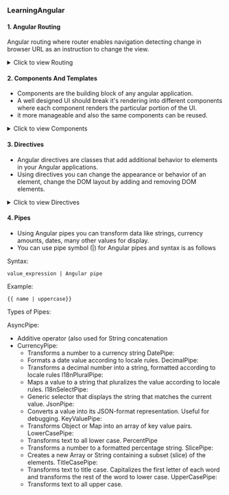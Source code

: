 ### LearningAngular

#### 1. Angular Routing
Angular routing where router enables navigation detecting change in browser URL as an instruction to change the view.

<details>
 <summary>Click to view Routing</summary>


#####  Generate Components

```
ng g components home-page

ng g components projects

```

#####  Create an AppRouting module in the `/app`

```
ng g or generate module app-routing --module app --flat
```


#####  Add Router Outlet `src/app/app.component.html`

```
<h1>Angular Router</h1>
<nav>
  <a routerLink="/crisis-center" routerLinkActive="active">Crisis Center</a>
  <a routerLink="/heroes" routerLinkActive="active">Heroes</a>
</nav>
<router-outlet></router-outlet>
```

#####  Create `PageNotFoundComponent` to display when users visit invalid URLs.

ng g component page-not-found

src/app/page-not-found.component.html(404 component)
```
<h2>Page not found</h2>

```

#####  Create `app-routing` module to contain the routing configuration.

ng g module  app-routing --module app --flat

src/app/app-routing.module.ts

```
import { NgModule } from '@angular/core';
import { RouterModule, Routes } from '@angular/router';

import { HomePageComponent } from './home-page/home-page.component';
import { ProjectsComponent } from './projects/projects.component';
import { PageNotFoundComponent } from './page-not-found/page-not-found.component';

const appRoutes: Routes = [
  { path: 'home-page', component: HomePageComponent },
  { path: 'projects', component: ProjectsComponent },
  { path: '', redirectTo: '/home-page', pathMatch: 'full' },
  { path: '**', component: PageNotFoundComponent }
]
@NgModule({
  declarations: [],
  imports: [
    RouterModule.forRoot(
      appRoutes,
      { enableTracing: true }
    )
  ],
  exports: [
    RouterModule
  ]
})
export class AppRoutingModule { }
```

#####  Update the `AppRoutingModule` in the imports array

```
import { BrowserModule } from '@angular/platform-browser';
import { NgModule } from '@angular/core';

import { AppComponent } from './app.component';
import { AppRoutingModule } from './app-routing.module';
import { HomePageComponent } from './home-page/home-page.component';
import { ProjectsComponent } from './projects/projects.component';
import { PageNotFoundComponent } from './page-not-found/page-not-found.component';

@NgModule({
  declarations: [
    AppComponent,
    HomePageComponent,
    ProjectsComponent,
    PageNotFoundComponent
  ],
  imports: [
    BrowserModule,
    AppRoutingModule
  ],
  providers: [],
  bootstrap: [AppComponent]
})
export class AppModule { }
```

</details>

#### 2. Components And Templates
* Components are the building block of any angular application.
* A well designed UI should break it's rendering into different components where each component renders the particular portion of the UI.
* it more manageable and also the same components can be reused.

<details>
<!-- after summary  and close details need an empty line -->
<summary>Click to view Components</summary>

#####  Generate `Component`

```
ng generate component < component_name >

or

ng g c < component_name >
```

##### Create `Component` manually
Navigate to your project directory and folder like `src/app`

Create a new file like, `<component-name>.components.ts`

* `home-page.component.ts`      -> This is the class where code for the component is written in `TypeScript`.
* `home-page.component.html`    -> This is component template, written in `HTML`.
* `home-page.component.css`     -> The components private `CSS` styles.
* `home-page.component.spec.ts` -> Defines a unit test for the home-page component.


#####  HomePageComponent

```
import { Component, OnInit } from '@angular/core';

@Component({
  selector: 'app-home-page',
  templateUrl: './home-page.component.html',
  styleUrls: ['./home-page.component.scss']
})
export class HomePageComponent implements OnInit {

  componentName = "Home Page"
  constructor() { }

  ngOnInit() {
  }

}
```

#####  Tempates and Views

Define a components view with it's companion template.
A template is a form of `HTML` that tells angular how to render the component

#####  Template syntax

A template looks like regular HTML
The HTML based on your application's logic and the state of application and DOM data.

</details>

<d>

#### 3. Directives

* Angular directives are classes that add additional behavior to elements in your Angular applications.
* Using directives you can change the appearance or behavior of an element, change the DOM layout by adding and removing DOM elements.

<details>
<!-- after summary  and close details need an empty line -->
<summary>Click to view Directives</summary>

Types of directives in Angular:

 1. Components:
      * Components are directives only difference with other directives is that components are a directive with a template.
      * Components are a directive with a template that means you will create a TypeScript class that is decorated with a @Component decorator and an accompanying template (html) file.
 
 2. Attribute directives:
      * Attribute directives are used to change the appearance or behavior of an element, component, or another directive.


    Built-in attribute directives:

    1. NgClass
        * ngClass directive you can dynamically add or remove CSS classes for a DOM element.
        * With ngClass the CSS classes can be provided in one of the following ways-

        String:
        * The CSS classes listed in the string (space delimited) are added.

        ```html
        <div [ngClass]="'first second'">Directive String</div>
        ```

        Array:
        * The CSS classes declared as Array elements are added.

        ```html
        <div [ngClass]="['first', 'second']">Directive Array</div>
        ```

        Object:
        
        * As a key, value pair where keys are CSS classes and values are conditions.
        * CSS classes get added when the expression given in the value evaluates to a truthy value, otherwise they are removed.

        ```html
        <div [ngClass]="{'first': true, 'second': true, 'third': false}">Directive Object</div>
        ```
    2. NgStyle:
        * ngStyle directive you can set the CSS properties for the containing HTML element.

        ```html
        <h2 [ngStyle]="{'font-size.px': 30, 'text-align': 'center'}">{{componentName}} works!</h2>
        ```

    3. NgModel:
        * Used to add two-way data binding to an HTML form element.

      3.1 Two-Way Data Binding:
        
        * two-way data binding in Angular using ngModel directive.
        * From component (Type Script code) to template (HTML view) in the form of String interpolation, property binding.

        Syntax of Angular two-way binding:

          ```
          [( )] = BANANA IN A BOX
          ```

        add `FormsModule` to app.module.ts
        ```
        @NgModule({
          declarations: [
            AppComponent,
            HomePageComponent,
            ProjectsComponent,
            PageNotFoundComponent
          ],
          imports: [
            BrowserModule,
            AdminModule,
            AppRoutingModule,
            FormsModule
          ],
          providers: [],
          bootstrap: [AppComponent]
        })
        ```
        example:

          ```html
            <input class="form-control" [(ngModel)]="userName" placeholder="userName">

            <span>{{ userName }}</span>
          ```
   

 3. Structural Directives 
    * Structural directives will change the structure of the DOM by removing or adding elements. 
    * Structural directives in Angular can be easily identified because these directives always start with an asterisk (*)

    1. NgIf:
        * ngIf directive is used to conditionally include or remove an element in the HTML document.

        * In the component there is a boolean flag and the element is displayed in the template based on whether the boolean flag is true or false.

        Angular ngIf example to display element:

        ```html
          toggle : boolean = true
          onClickToggle(){
            this.toggle = !this.toggle;
          }
          <p *ngIf="toggle">This text is displayed conditionally using ngIf</p>
        ```
        
        Comparison (===) using ngIf:

        * ngIf for comparing variables, if comparison returns true element is displayed otherwise it is not displayed.

        example: 
        ```
         <p *ngIf="show === 'yes'">This text is displayed conditionally using ngIf</p>
        ```

        ngIf with else:

        * else block with if making it if-else conditional statement where if block is executed when the conditional expression resolves to true and else block is executed if expression is false.

        example:
        ```
          <div *ngIf="show; else elseBlock">This text is displayed when condition is true</div>
          <ng-template #elseBlock>This text is displayed when condition is false.</ng-template>
        ```

        ngIf with then and else:

        * both then and else block with ngIf. Then part is executed if the condition is true, else block is executed otherwise.

        ```
        <div *ngIf="show; then thenBlock else elseBlock"></div>
        <ng-template #thenBlock>This text is displayed when condition is true.</ng-template>
        <ng-template #elseBlock>This text is displayed when condition is false.</ng-template>
        ```

    2. NgFor:
        * Angular ngFor directive is the looping directive in Angular that repeats a node for each item in a list.

        example:
        ```
        <tr *ngFor="let project of projects">
        <td>{{project.id}}</td>
        <td>{{project.product_name}}</td>
        <td>{{project.product_type}}</td>
        </tr>
        ```
    
    3. NgSwitch:
        * It specifies an expression to match against and displays one element from among several possible elements, based on a switch condition.
        * NgSwitch is a set of three directives: NgSwitch, NgSwitchCase, NgSwitchDefault.

</details>


#### 4. Pipes
* Using Angular pipes you can transform data like strings, currency amounts, dates, many other values for display.
* You can use pipe symbol (|) for Angular pipes and syntax is as follows

Syntax:

```
value_expression | Angular pipe
```

Example:
```
{{ name | uppercase}}

```

Types of Pipes:

AsyncPipe:
  * Additive operator (also used for String concatenation
* CurrencyPipe:
  * Transforms a number to a currency string
DatePipe:
  * Formats a date value according to locale rules.
DecimalPipe:
  * Transforms a decimal number into a string, formatted according to locale rules
I18nPluralPipe:
  * Maps a value to a string that pluralizes the value according to locale rules.
I18nSelectPipe:
  * Generic selector that displays the string that matches the current value.
JsonPipe:
  * Converts a value into its JSON-format representation. Useful for debugging.
KeyValuePipe:
  * Transforms Object or Map into an array of key value pairs.
LowerCasePipe:
  * Transforms text to all lower case.
PercentPipe
  * Transforms a number to a formatted percentage string.
SlicePipe:
  * Creates a new Array or String containing a subset (slice) of the elements.
TitleCasePipe:
  * Transforms text to title case. Capitalizes the first letter of each word and transforms the rest of the word to lower case.
UpperCasePipe:
  * Transforms text to all upper case.